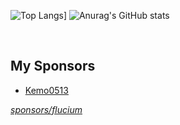 
![Top Langs](https://github-readme-stats.vercel.app/api/top-langs/?username=flucium&theme=github_dark)]
![Anurag's GitHub stats](https://github-readme-stats.vercel.app/api?username=flucium&show_icons=true&theme=github_dark)

<br>

## My Sponsors
- [Kemo0513](https://github.com/Kemo0513)

*[sponsors/flucium](https://github.com/sponsors/flucium)*

<!--
**flucium/flucium** is a ✨ _special_ ✨ repository because its `README.md` (this file) appears on your GitHub profile.

Here are some ideas to get you started:

- 🔭 I’m currently working on ...
- 🌱 I’m currently learning ...
- 👯 I’m looking to collaborate on ...
- 🤔 I’m looking for help with ...
- 💬 Ask me about ...
- 📫 How to reach me: ...
- 😄 Pronouns: ...
- ⚡ Fun fact: ...
-->
